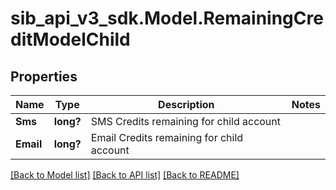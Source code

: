 # sib_api_v3_sdk.Model.RemainingCreditModelChild
## Properties

Name | Type | Description | Notes
------------ | ------------- | ------------- | -------------
**Sms** | **long?** | SMS Credits remaining for child account | 
**Email** | **long?** | Email Credits remaining for child account | 

[[Back to Model list]](../README.md#documentation-for-models) [[Back to API list]](../README.md#documentation-for-api-endpoints) [[Back to README]](../README.md)

